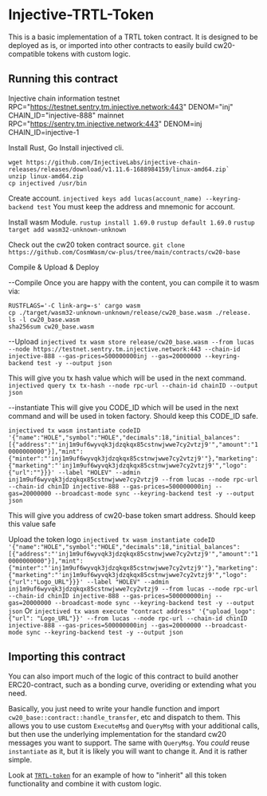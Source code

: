 # Injective-TRTL-Token

This is a basic implementation of a TRTL token contract. It is designed to
be deployed as is, or imported into other contracts to easily build
cw20-compatible tokens with custom logic.

## Running this contract
Injective chain information
    testnet
        RPC="https://testnet.sentry.tm.injective.network:443"
        DENOM="inj"
        CHAIN_ID="injective-888"
    mainnet
        RPC="https://sentry.tm.injective.network:443"
        DENOM=inj
        CHAIN_ID=injective-1

Install Rust, Go
Install injectived cli.
````
wget https://github.com/InjectiveLabs/injective-chain-releases/releases/download/v1.11.6-1688984159/linux-amd64.zip`
unzip linux-amd64.zip
cp injectived /usr/bin
````

Create account.
`injectived keys add lucas(account_name) --keyring-backend test`
You must keep the address and mnemonic for account.

Install wasm Module.
    `rustup install 1.69.0`
    `rustup default 1.69.0`
    `rustup target add wasm32-unknown-unknown`

Check out the cw20 token contract source.
`git clone https://github.com/CosmWasm/cw-plus/tree/main/contracts/cw20-base`


Compile & Upload & Deploy

--Compile
Once you are happy with the content, you can compile it to wasm via:

```
RUSTFLAGS='-C link-arg=-s' cargo wasm
cp ./target/wasm32-unknown-unknown/release/cw20_base.wasm ./release.
ls -l cw20_base.wasm
sha256sum cw20_base.wasm
```

--Upload
`injectived tx wasm store release/cw20_base.wasm --from lucas --node https://testnet.sentry.tm.injective.network:443 --chain-id injective-888 --gas-prices=500000000inj --gas=20000000 --keyring-backend test -y --output json`

This will give you tx hash value which will be used in the next command.
`injectived query tx tx-hash --node rpc-url --chain-id chainID --output json`

--instantiate
This will give you CODE_ID which will be used in the next command and will be used in token factory.
Should keep this CODE_ID safe.

`injectived tx wasm instantiate codeID '{"name":"HOLE","symbol":"HOLE","decimals":18,"initial_balances":[{"address":"'inj1m9uf6wyvqk3jdzqkqx85cstnwjwwe7cy2vtzj9'","amount":"10000000000"}],"mint":{"minter":"'inj1m9uf6wyvqk3jdzqkqx85cstnwjwwe7cy2vtzj9'"},"marketing":{"marketing":"'inj1m9uf6wyvqk3jdzqkqx85cstnwjwwe7cy2vtzj9'","logo":{"url":""}}}' --label "HOLEV" --admin inj1m9uf6wyvqk3jdzqkqx85cstnwjwwe7cy2vtzj9 --from lucas --node rpc-url --chain-id chinID injective-888 --gas-prices=500000000inj --gas=20000000 --broadcast-mode sync --keyring-backend test -y --output json`

This will give you address of cw20-base token smart address. Should keep this value safe

Upload the token logo
`injectived tx wasm instantiate codeID '{"name":"HOLE","symbol":"HOLE","decimals":18,"initial_balances":[{"address":"'inj1m9uf6wyvqk3jdzqkqx85cstnwjwwe7cy2vtzj9'","amount":"10000000000"}],"mint":{"minter":"'inj1m9uf6wyvqk3jdzqkqx85cstnwjwwe7cy2vtzj9'"},"marketing":{"marketing":"'inj1m9uf6wyvqk3jdzqkqx85cstnwjwwe7cy2vtzj9'","logo":{"url":"Logo_URL"}}}' --label "HOLEV" --admin inj1m9uf6wyvqk3jdzqkqx85cstnwjwwe7cy2vtzj9 --from lucas --node rpc-url --chain-id chinID injective-888 --gas-prices=500000000inj --gas=20000000 --broadcast-mode sync --keyring-backend test -y --output json`
Or
`injectived tx wasm execute "contract address" '{"upload_logo": {"url": "Logo_URL"}}' --from lucas --node rpc-url --chain-id chinID injective-888 --gas-prices=500000000inj --gas=20000000 --broadcast-mode sync --keyring-backend test -y --output json`

## Importing this contract

You can also import much of the logic of this contract to build another
ERC20-contract, such as a bonding curve, overiding or extending what you
need.

Basically, you just need to write your handle function and import 
`cw20_base::contract::handle_transfer`, etc and dispatch to them.
This allows you to use custom `ExecuteMsg` and `QueryMsg` with your additional
calls, but then use the underlying implementation for the standard cw20
messages you want to support. The same with `QueryMsg`. You *could* reuse `instantiate`
as it, but it is likely you will want to change it. And it is rather simple.

Look at [`TRTL-token`](https://github.com/venusgalstar/TurtleMemeInj) for an example of how to "inherit"
all this token functionality and combine it with custom logic.
